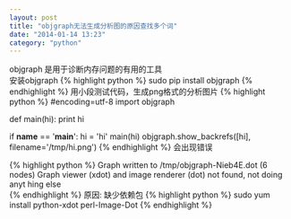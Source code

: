 ```yaml
---
layout: post
title: "objgraph无法生成分析图的原因查找多个词"
date: "2014-01-14 13:23"
category: "python"
---
```


objgraph 是用于诊断内存问题的有用的工具   
安装objgraph
{% highlight python %} 
sudo pip install objgraph
{% endhighlight %} 
用小段测试代码，生成png格式的分析图片
{% highlight python %}
#encoding=utf-8
import objgraph
 
 
def main(hi):
    print hi
 
if __name__ == '__main__':
    hi = 'hi'
    main(hi)
    objgraph.show_backrefs([hi], filename='/tmp/hi.png')
{% endhighlight %}
会出现错误

{% highlight python %}
Graph written to /tmp/objgraph-Nieb4E.dot (6 nodes)
Graph viewer (xdot) and image renderer (dot) not found, not doing anyt
hing else  
{% endhighlight %}
原因: 缺少依赖包
{% highlight python %}
sudo yum install python-xdot  perl-Image-Dot
{% endhighlight %}
